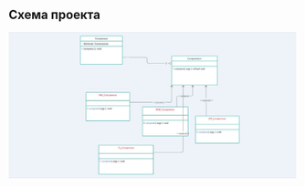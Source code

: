 
## Схема проекта

![](https://github.com/lanatschka/creativ/blob/ec7f52793f54bc1bf735e0654c0d4fe3978a9f9b/Снимок.JPG)
